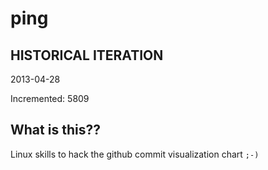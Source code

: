 # ping

## HISTORICAL ITERATION
2013-04-28

Incremented: 5809

## What is this?? 
Linux skills to hack the github commit visualization chart `;-)`
